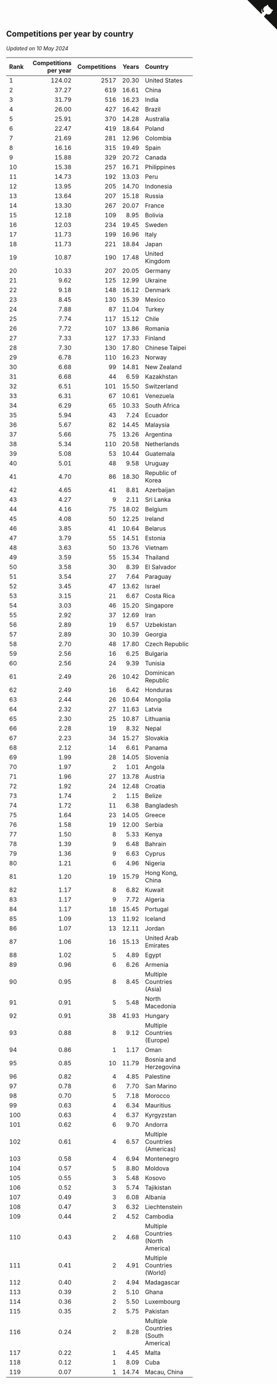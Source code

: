 ## Competitions per year by country

*Updated on 10 May 2024*

| Rank | Competitions per year | Competitions | Years | Country |
| :--- | ---: | ---: | ---: | :--- |
| 1 | 124.02 | 2517 | 20.30 | United States |
| 2 | 37.27 | 619 | 16.61 | China |
| 3 | 31.79 | 516 | 16.23 | India |
| 4 | 26.00 | 427 | 16.42 | Brazil |
| 5 | 25.91 | 370 | 14.28 | Australia |
| 6 | 22.47 | 419 | 18.64 | Poland |
| 7 | 21.69 | 281 | 12.96 | Colombia |
| 8 | 16.16 | 315 | 19.49 | Spain |
| 9 | 15.88 | 329 | 20.72 | Canada |
| 10 | 15.38 | 257 | 16.71 | Philippines |
| 11 | 14.73 | 192 | 13.03 | Peru |
| 12 | 13.95 | 205 | 14.70 | Indonesia |
| 13 | 13.64 | 207 | 15.18 | Russia |
| 14 | 13.30 | 267 | 20.07 | France |
| 15 | 12.18 | 109 | 8.95 | Bolivia |
| 16 | 12.03 | 234 | 19.45 | Sweden |
| 17 | 11.73 | 199 | 16.96 | Italy |
| 18 | 11.73 | 221 | 18.84 | Japan |
| 19 | 10.87 | 190 | 17.48 | United Kingdom |
| 20 | 10.33 | 207 | 20.05 | Germany |
| 21 | 9.62 | 125 | 12.99 | Ukraine |
| 22 | 9.18 | 148 | 16.12 | Denmark |
| 23 | 8.45 | 130 | 15.39 | Mexico |
| 24 | 7.88 | 87 | 11.04 | Turkey |
| 25 | 7.74 | 117 | 15.12 | Chile |
| 26 | 7.72 | 107 | 13.86 | Romania |
| 27 | 7.33 | 127 | 17.33 | Finland |
| 28 | 7.30 | 130 | 17.80 | Chinese Taipei |
| 29 | 6.78 | 110 | 16.23 | Norway |
| 30 | 6.68 | 99 | 14.81 | New Zealand |
| 31 | 6.68 | 44 | 6.59 | Kazakhstan |
| 32 | 6.51 | 101 | 15.50 | Switzerland |
| 33 | 6.31 | 67 | 10.61 | Venezuela |
| 34 | 6.29 | 65 | 10.33 | South Africa |
| 35 | 5.94 | 43 | 7.24 | Ecuador |
| 36 | 5.67 | 82 | 14.45 | Malaysia |
| 37 | 5.66 | 75 | 13.26 | Argentina |
| 38 | 5.34 | 110 | 20.58 | Netherlands |
| 39 | 5.08 | 53 | 10.44 | Guatemala |
| 40 | 5.01 | 48 | 9.58 | Uruguay |
| 41 | 4.70 | 86 | 18.30 | Republic of Korea |
| 42 | 4.65 | 41 | 8.81 | Azerbaijan |
| 43 | 4.27 | 9 | 2.11 | Sri Lanka |
| 44 | 4.16 | 75 | 18.02 | Belgium |
| 45 | 4.08 | 50 | 12.25 | Ireland |
| 46 | 3.85 | 41 | 10.64 | Belarus |
| 47 | 3.79 | 55 | 14.51 | Estonia |
| 48 | 3.63 | 50 | 13.76 | Vietnam |
| 49 | 3.59 | 55 | 15.34 | Thailand |
| 50 | 3.58 | 30 | 8.39 | El Salvador |
| 51 | 3.54 | 27 | 7.64 | Paraguay |
| 52 | 3.45 | 47 | 13.62 | Israel |
| 53 | 3.15 | 21 | 6.67 | Costa Rica |
| 54 | 3.03 | 46 | 15.20 | Singapore |
| 55 | 2.92 | 37 | 12.69 | Iran |
| 56 | 2.89 | 19 | 6.57 | Uzbekistan |
| 57 | 2.89 | 30 | 10.39 | Georgia |
| 58 | 2.70 | 48 | 17.80 | Czech Republic |
| 59 | 2.56 | 16 | 6.25 | Bulgaria |
| 60 | 2.56 | 24 | 9.39 | Tunisia |
| 61 | 2.49 | 26 | 10.42 | Dominican Republic |
| 62 | 2.49 | 16 | 6.42 | Honduras |
| 63 | 2.44 | 26 | 10.64 | Mongolia |
| 64 | 2.32 | 27 | 11.63 | Latvia |
| 65 | 2.30 | 25 | 10.87 | Lithuania |
| 66 | 2.28 | 19 | 8.32 | Nepal |
| 67 | 2.23 | 34 | 15.27 | Slovakia |
| 68 | 2.12 | 14 | 6.61 | Panama |
| 69 | 1.99 | 28 | 14.05 | Slovenia |
| 70 | 1.97 | 2 | 1.01 | Angola |
| 71 | 1.96 | 27 | 13.78 | Austria |
| 72 | 1.92 | 24 | 12.48 | Croatia |
| 73 | 1.74 | 2 | 1.15 | Belize |
| 74 | 1.72 | 11 | 6.38 | Bangladesh |
| 75 | 1.64 | 23 | 14.05 | Greece |
| 76 | 1.58 | 19 | 12.00 | Serbia |
| 77 | 1.50 | 8 | 5.33 | Kenya |
| 78 | 1.39 | 9 | 6.48 | Bahrain |
| 79 | 1.36 | 9 | 6.63 | Cyprus |
| 80 | 1.21 | 6 | 4.96 | Nigeria |
| 81 | 1.20 | 19 | 15.79 | Hong Kong, China |
| 82 | 1.17 | 8 | 6.82 | Kuwait |
| 83 | 1.17 | 9 | 7.72 | Algeria |
| 84 | 1.17 | 18 | 15.45 | Portugal |
| 85 | 1.09 | 13 | 11.92 | Iceland |
| 86 | 1.07 | 13 | 12.11 | Jordan |
| 87 | 1.06 | 16 | 15.13 | United Arab Emirates |
| 88 | 1.02 | 5 | 4.89 | Egypt |
| 89 | 0.96 | 6 | 6.26 | Armenia |
| 90 | 0.95 | 8 | 8.45 | Multiple Countries (Asia) |
| 91 | 0.91 | 5 | 5.48 | North Macedonia |
| 92 | 0.91 | 38 | 41.93 | Hungary |
| 93 | 0.88 | 8 | 9.12 | Multiple Countries (Europe) |
| 94 | 0.86 | 1 | 1.17 | Oman |
| 95 | 0.85 | 10 | 11.79 | Bosnia and Herzegovina |
| 96 | 0.82 | 4 | 4.85 | Palestine |
| 97 | 0.78 | 6 | 7.70 | San Marino |
| 98 | 0.70 | 5 | 7.18 | Morocco |
| 99 | 0.63 | 4 | 6.34 | Mauritius |
| 100 | 0.63 | 4 | 6.37 | Kyrgyzstan |
| 101 | 0.62 | 6 | 9.70 | Andorra |
| 102 | 0.61 | 4 | 6.57 | Multiple Countries (Americas) |
| 103 | 0.58 | 4 | 6.94 | Montenegro |
| 104 | 0.57 | 5 | 8.80 | Moldova |
| 105 | 0.55 | 3 | 5.48 | Kosovo |
| 106 | 0.52 | 3 | 5.74 | Tajikistan |
| 107 | 0.49 | 3 | 6.08 | Albania |
| 108 | 0.47 | 3 | 6.32 | Liechtenstein |
| 109 | 0.44 | 2 | 4.52 | Cambodia |
| 110 | 0.43 | 2 | 4.68 | Multiple Countries (North America) |
| 111 | 0.41 | 2 | 4.91 | Multiple Countries (World) |
| 112 | 0.40 | 2 | 4.94 | Madagascar |
| 113 | 0.39 | 2 | 5.10 | Ghana |
| 114 | 0.36 | 2 | 5.50 | Luxembourg |
| 115 | 0.35 | 2 | 5.75 | Pakistan |
| 116 | 0.24 | 2 | 8.28 | Multiple Countries (South America) |
| 117 | 0.22 | 1 | 4.45 | Malta |
| 118 | 0.12 | 1 | 8.09 | Cuba |
| 119 | 0.07 | 1 | 14.74 | Macau, China |


<a href="https://github.com/JustinTimeCuber/wca_statistics" class="github-corner" aria-label="View source on Github"><svg width="80" height="80" viewBox="0 0 250 250" style="fill:#151513; color:#fff; position: absolute; top: 0; border: 0; right: 0;" aria-hidden="true"><path d="M0,0 L115,115 L130,115 L142,142 L250,250 L250,0 Z"></path><path d="M128.3,109.0 C113.8,99.7 119.0,89.6 119.0,89.6 C122.0,82.7 120.5,78.6 120.5,78.6 C119.2,72.0 123.4,76.3 123.4,76.3 C127.3,80.9 125.5,87.3 125.5,87.3 C122.9,97.6 130.6,101.9 134.4,103.2" fill="currentColor" style="transform-origin: 130px 106px;" class="octo-arm"></path><path d="M115.0,115.0 C114.9,115.1 118.7,116.5 119.8,115.4 L133.7,101.6 C136.9,99.2 139.9,98.4 142.2,98.6 C133.8,88.0 127.5,74.4 143.8,58.0 C148.5,53.4 154.0,51.2 159.7,51.0 C160.3,49.4 163.2,43.6 171.4,40.1 C171.4,40.1 176.1,42.5 178.8,56.2 C183.1,58.6 187.2,61.8 190.9,65.4 C194.5,69.0 197.7,73.2 200.1,77.6 C213.8,80.2 216.3,84.9 216.3,84.9 C212.7,93.1 206.9,96.0 205.4,96.6 C205.1,102.4 203.0,107.8 198.3,112.5 C181.9,128.9 168.3,122.5 157.7,114.1 C157.9,116.9 156.7,120.9 152.7,124.9 L141.0,136.5 C139.8,137.7 141.6,141.9 141.8,141.8 Z" fill="currentColor" class="octo-body"></path></svg></a><style>.github-corner:hover .octo-arm{animation:octocat-wave 560ms ease-in-out}@keyframes octocat-wave{0%,100%{transform:rotate(0)}20%,60%{transform:rotate(-25deg)}40%,80%{transform:rotate(10deg)}}@media (max-width:500px){.github-corner:hover .octo-arm{animation:none}.github-corner .octo-arm{animation:octocat-wave 560ms ease-in-out}}</style>
